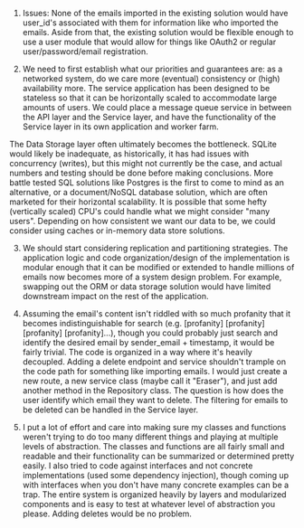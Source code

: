 1. Issues: None of the emails imported in the existing solution would have user_id's associated with them for information like who imported the emails. Aside from that, the existing solution would be flexible enough to use a user module that would allow for things like OAuth2 or regular user/password/email registration. 

2. We need to first establish what our priorities and guarantees are: as a networked system, do we care more (eventual) consistency or (high) availability more. The service application has been designed to be stateless so that it can be horizontally scaled to accommodate large amounts of users. We could place a message queue service in between the API layer and the Service layer, and have the functionality of the Service layer in its own application and worker farm. 

The Data Storage layer often ultimately becomes the bottleneck. SQLite would likely be inadequate, as historically, it has had issues with concurrency (writes), but this might not currently be the case, and actual numbers and testing should be done before making conclusions. More battle tested SQL solutions like Postgres is the first to come to mind as an alternative, or a document/NoSQL database solution, which are often marketed for their horizontal scalability. It is possible that some hefty (vertically scaled) CPU's could handle what we might consider "many users". Depending on how consistent we want our data to be, we could consider using caches or in-memory data store solutions.

3. We should start considering replication and partitioning strategies. The application logic and code organization/design of the implementation is modular enough that it can be modified or extended to handle millions of emails now becomes more of a system design problem. For example, swapping out the ORM or data storage solution would have limited downstream impact on the rest of the application.

4. Assuming the email's content isn't riddled with so much profanity that it becomes indistinguishable for search (e.g. [profanity] [profanity] [profanity] [profanity]...), though you could probably just search and identify the desired email by sender_email + timestamp, it would be fairly trivial. The code is organized in a way where it's heavily decoupled. Adding a delete endpoint and service shouldn't trample on the code path for something like importing emails. I would just create a new route, a new service class (maybe call it "Eraser"), and just add another method in the Repository class. The question is how does the user identify which email they want to delete. The filtering for emails to be deleted can be handled in the Service layer. 

5. I put a lot of effort and care into making sure my classes and functions weren't trying to do too many different things and playing at multiple levels of abstraction. The classes and functions are all fairly small and readable and their functionality can be summarized or determined pretty easily. I also tried to code against interfaces and not concrete implementations (used some dependency injection), though coming up with interfaces when you don't have many concrete examples can be a trap. The entire system is organized heavily by layers and modularized components and is easy to test at whatever level of abstraction you please. Adding deletes would be no problem.